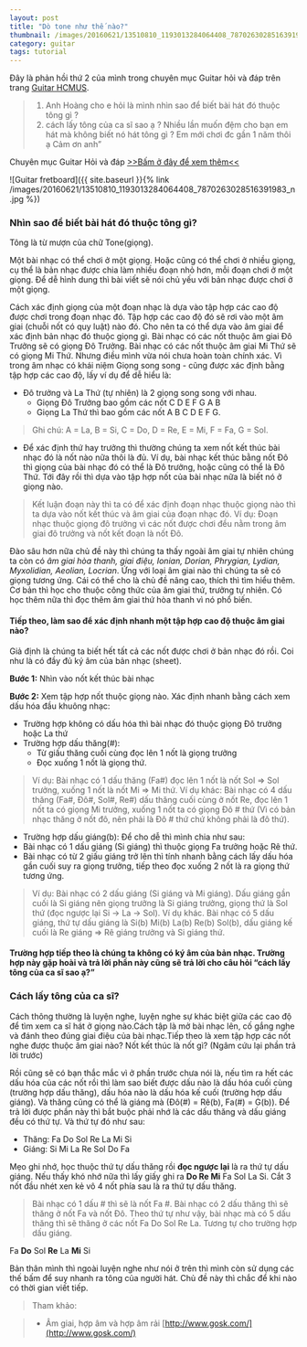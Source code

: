 ```yaml
---
layout: post
title: "Dò tone như thế nào?"
thumbnail: /images/20160621/13510810_1193013284064408_7870263028516391983_n.jpg
category: guitar
tags: tutorial
---
```


Đây là phản hồi thứ 2 của mình trong chuyên mục Guitar hỏi và đáp trên trang [Guitar HCMUS](https://www.facebook.com/guitarhcmus).

> 1. Anh Hoàng cho e hỏi là mình nhìn sao để biết bài hát đó thuộc tông gì ? 
> 2. cách lấy tông của ca sĩ sao ạ ? Nhiều lần muốn đệm cho bạn em hát mà không biết nó hát tông gì ? Em mới chơi đc gần 1 năm thôi ạ Cảm ơn anh”

Chuyên mục Guitar Hỏi và đáp [>>Bấm ở đây để xem thêm<<](https://www.facebook.com/notes/guitar-hcmus/guitar-h%E1%BB%8Fi-v%C3%A0-%C4%91%C3%A1p/1185908654774871)

![Guitar fretboard]({{ site.baseurl }}{% link /images/20160621/13510810_1193013284064408_7870263028516391983_n.jpg %})

### Nhìn sao để biết bài hát đó thuộc tông gì?
Tông là từ mượn của chữ Tone(giọng). 

Một bài nhạc có thể chơi ở một giọng. Hoặc cũng có thể chơi ở nhiều giọng, cụ thể là bản nhạc được chia làm nhiều đoạn nhỏ hơn, mỗi đoạn chơi ở một giọng. Để dễ hình dung thì bài viết sẽ nói chủ yếu với bản nhạc được chơi ở một giọng.

Cách xác định giọng của một đoạn nhạc là dựa vào tập hợp các cao độ được chơi trong đoạn nhạc đó. Tập hợp các cao độ đó sẽ rơi vào một âm giai (chuỗi nốt có quy luật) nào đó. Cho nên ta có thể dựa vào âm giai để xác định bản nhạc đó thuộc giọng gì. Bài nhạc có các nốt thuộc âm giai Đô Trưởng sẽ có giọng Đô Trưởng. Bài nhạc có các nốt thuộc âm giai Mi Thứ sẽ có giọng Mi Thứ. Nhưng điều mình vừa nói chưa hoàn toàn chính xác. Vì trong âm nhạc có khái niệm Giọng song song - cũng được xác định bằng tập hợp các cao độ, lấy ví dụ để dễ hiểu là: 

* Đô trưởng và La Thứ (tự nhiên) là 2 giọng song song với nhau.
  * Giọng Đô Trưởng bao gồm các nốt C D E F G A B
  * Giọng La Thứ thì bao gồm các nốt A B C D E F G.

> Ghi chú: A = La, B = Si, C = Do, D = Re, E = Mi, F = Fa, G = Sol.

* Để xác định thứ hay trưởng thì thường chúng ta xem nốt kết thúc bài nhạc đó là nốt nào nữa thôi là đủ. Ví dụ, bài nhạc kết thúc bằng nốt Đô thì giọng của bài nhạc đó có thể là Đô trưởng, hoặc cũng có thể là Đô Thứ. Tới đây rồi thì dựa vào tập hợp nốt của bài nhạc nữa là biết nó ở giọng nào.

> Kết luận đoạn này thì ta có để xác định đoạn nhạc thuộc giọng nào thì ta dựa vào nốt kết thúc và âm giai của đoạn nhạc đó. Ví dụ: Đoạn nhạc thuộc giọng đô trưởng vì các nốt được chơi đều nằm trong âm giai đô trưởng và nốt kết đoạn là nốt Đô.

Đào sâu hơn nữa chủ đề này thì chúng ta thấy ngoài âm giai tự nhiên chúng ta còn có *âm giai hòa thanh, giai điệu, Ionian, Dorian, Phrygian, Lydian, Myxolidian, Aeolian, Locrian*. Ứng với loại âm giai nào thì chúng ta sẽ có giọng tương ứng. Cái có thể cho là chủ đề nâng cao, thích thì tìm hiểu thêm. Cơ bản thì học cho thuộc công thức của âm giai thứ, trưởng tự nhiên. Có học thêm nữa thì đọc thêm âm giai thứ hòa thanh vì nó phổ biến.

#### Tiếp theo, làm sao để xác định nhanh một tập hợp cao độ thuộc âm giai nào?
Giả định là chúng ta biết hết tất cả các nốt được chơi ở bản nhạc đó rồi. Coi như là có đầy đủ ký âm của bản nhạc (sheet). 

**Bước 1:** Nhìn vào nốt kết thúc bài nhạc

**Bước 2:** Xem tập hợp nốt thuộc giọng nào. Xác định nhanh bằng cách xem dấu hóa đầu khuông nhạc: 

* Trường hợp không có dấu hóa thì bài nhạc đó thuộc giọng Đô trưởng hoặc La thứ
* Trường hợp dấu thăng(#): 
  * Từ giấu thăng cuối cùng đọc lên 1 nốt là giọng trưởng
  * Đọc xuống 1 nốt là giọng thứ. 

> Ví dụ: Bài nhạc có 1 dấu thăng (Fa#) đọc lên 1 nốt là nốt Sol => Sol trưởng, xuống 1 nốt là nốt Mi => Mi thứ. Ví dụ khác: Bài nhạc có 4 dấu thăng (Fa#, Đô#, Sol#, Re#) dấu thăng cuối cùng ở nốt Re, đọc lên 1 nốt ta có giọng Mi trưởng, xuống 1 nốt ta có giọng Đô # thứ (Vì có bản nhạc thăng ở nốt đô, nên phải là Đô # thứ chứ không phải là đô thứ).

* Trường hợp dấu giáng(b): Để cho dễ thì mình chia như sau: 
 * Bài nhạc có 1 dấu giáng (Si giáng) thì thuộc giọng Fa trưởng hoặc Rê thứ. 
 * Bài nhạc có từ 2 giấu giáng trở lên thì tính nhanh bằng cách lấy dấu hóa gần cuối suy ra giọng trưởng, tiếp theo đọc xuống 2 nốt là ra giọng thứ tương ứng. 

> Ví dụ: Bài nhạc có 2 dấu giáng (Si giáng và Mi giáng). Dấu giáng gần cuối là Si giáng nên giọng trưởng là Si giáng trưởng, giọng thứ là Sol thứ (đọc ngược lại Si -> La -> Sol). Ví dụ khác. Bài nhạc có 5 dấu giáng, thứ tự dấu giáng là Si(b) Mi(b) La(b) Re(b) Sol(b), dấu giáng kế cuối là Re giáng => Rê giáng trưởng và Si giáng thứ.

#### Trường hợp tiếp theo là chúng ta không có ký âm của bản nhạc. Trường hợp này gặp hoài và trả lời phần này cũng sẽ trả lời cho câu hỏi “cách lấy tông của ca sĩ sao ạ?”

### Cách lấy tông của ca sĩ?

Cách thông thường là luyện nghe, luyện nghe sự khác biệt giữa các cao độ để tìm xem ca sĩ hát ở giọng nào.Cách tập là mở bài nhạc lên, cố gắng nghe và đánh theo đúng giai điệu của bài nhạc.Tiếp theo là xem tập hợp các nốt nghe được thuộc âm giai nào? Nốt kết thúc là nốt gì? (Ngâm cứu lại phần trả lời trước)

Rồi cũng sẽ có bạn thắc mắc vì ở phần trước chưa nói là, nếu tìm ra hết các dấu hóa của các nốt rồi thì làm sao biết được dấu nào là dấu hóa cuối cùng (trường hợp dấu thăng), dấu hóa nào là dấu hóa kế cuối (trường hợp dấu giáng). Và thăng cũng có thể là giáng mà (Đô(#) = Rê(b), Fa(#) = G(b)). Để trả lời được phần này thì bắt buộc phải nhớ là các dấu thăng và dấu giáng đều có thứ tự. Và thứ tự đó như sau:

* Thăng: Fa Do Sol Re La Mi Si
* Giáng: Si Mi La Re Sol Do Fa

Mẹo ghi nhớ, học thuộc thứ tự dấu thăng rồi **đọc ngược lại** là ra thứ tự dấu giáng. Nếu thấy khó nhớ nữa thì lấy giấy ghi ra **Do Re Mi** Fa Sol La Si. Cắt 3 nốt đầu nhét xen kẻ vô 4 nốt phía sau là ra thứ tự dấu thăng.

> Bài nhạc có 1 dấu # thì sẽ là nốt Fa #. Bài nhạc có 2 dấu thăng thì sẽ thăng ở nốt Fa và nốt Đô. Theo thứ tự như vậy, bài nhạc mà có 5 dấu thăng thì sẽ thăng ở các nốt Fa Do Sol Re La. Tương tự cho trường hợp dấu giáng.

Fa **Do** Sol **Re** La **Mi** Si

Bản thân mình thì ngoài luyện nghe như nói ở trên thì mình còn sử dụng các thế bấm để suy nhanh ra tông của người hát. Chủ đề này thì chắc để khi nào có thời gian viết tiếp.

> Tham khảo: 

>- Âm giai, hợp âm và hợp âm rải [http://www.gosk.com/](http://www.gosk.com/)